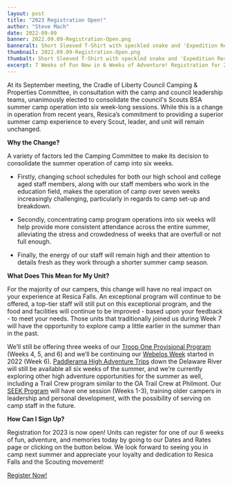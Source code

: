 ```yaml
---
layout: post
title: "2023 Registration Open!"
author: "Steve Mach"
date: 2022-09-09
banner: 2022.09.09-Registration-Open.png
banneralt: Short Sleeved T-Shirt with speckled snake and 'Expedition Resica'
thumbnail: 2022.09.09-Registration-Open.png
thumbalt: Short Sleeved T-Shirt with speckled snake and 'Expedition Resica'
excerpt: 7 Weeks of Fun Now in 6 Weeks of Adventure! Registration for 2023 is now open! Units can register for one of our 6 weeks of fun, adventure, and memories today!
---
```


At its September meeting, the Cradle of Liberty Council Camping & Properties Committee, in consultation with the camp and council leadership teams, unanimously elected to consolidate the council's Scouts BSA summer camp operation into six week-long sessions. While this is a change in operation from recent years, Resica’s commitment to providing a superior summer camp experience to every Scout, leader, and unit will remain unchanged.

**Why the Change?**

A variety of factors led the Camping Committee to make its decision to consolidate the summer operation of camp into six weeks.
- Firstly, changing school schedules for both our high school and college aged staff members, along with our staff members who work in the education field, makes the operation of camp over seven weeks increasingly challenging, particularly in regards to camp set-up and breakdown.

- Secondly, concentrating camp program operations into six weeks will help provide more consistent attendance across the entire summer, alleviating the stress and crowdedness of weeks that are overfull or not full enough.

- Finally, the energy of our staff will remain high and their attention to details fresh as they work through a shorter summer camp season.

**What Does This Mean for My Unit?**

For the majority of our campers, this change will have no real impact on your experience at Resica Falls. An exceptional program will continue to be offered, a top-tier staff will still put on this exceptional program, and the food and facilities will continue to be improved - based upon your feedback - to meet your needs. Those units that traditionally joined us during Week 7 will have the opportunity to explore camp a little earlier in the summer than in the past.

We’ll still be offering three weeks of our [Troop One Provisional Program](/summer/provo) (Weeks 4, 5, and 6) and we’ll be continuing our [Webelos Week](/summer/webelos) started in 2022 (Week 6). [Paddlerama High Adventure Trips](/summer/paddlerama) down the Delaware River will still be available all six weeks of the summer, and we’re currently exploring other high adventure opportunities for the summer as well, including a Trail Crew program similar to the OA Trail Crew at Philmont. Our [SEEK Program](/summer/seek) will have one session (Weeks 1-3), training older campers in leadership and personal development, with the possibility of serving on camp staff in the future. 


**How Can I Sign Up?**

Registration for 2023 is now open! Units can register for one of our 6 weeks of fun, adventure, and memories today by going to our Dates and Rates page or clicking on the button below. We look forward to seeing you in camp next summer and appreciate your loyalty and dedication to Resica Falls and the Scouting movement!

<div class="text-center"><a href="/summer/register" class="btn btn-primary m-3">Register Now!</a></div>
